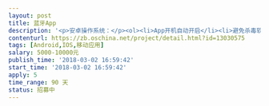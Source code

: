 ```yaml
---                
layout: post       
title: 蓝牙App           
description: '<p>安卓操作系统：</p><ol><li>App开机自动开启</li><li>避免杀毒软件杀死</li><li>避免电量优化软件杀死</li><li>避免因手机内存吃紧而被杀死</li><li>避免用户因误操作退出蓝牙钥匙App</li><li>App后台运行耗电量小于电池容量的5%（每12小时）</li><li>APP适用于销量Top100的手机</li><li>&nbsp;App适用率覆盖Andriod系统4.3及以上版本+蓝牙4.0及以上协议的安卓手机</li></ol><p>苹果操作系统：</p><ol><li>避免杀毒软件杀死</li><li>避免电量优化软件杀死</li><li>避免因手机App因用级内存不足而被杀死</li><li>退出蓝牙钥匙App或者关闭蓝牙开关时提示用户</li><li>App后台运行耗电量小于电池容量的5%（每12小时）</li><li>App适用于7.0及以上版本IOS系统（iPad等平板设备不做要求）</li></ol>'     
contenturl: https://zb.oschina.net/project/detail.html?id=13030575      
tags: [Android,IOS,移动应用]            
salary: 5000-10000元          
publish_time: '2018-03-02 16:59:42'         
start_time: '2018-03-02 16:59:42'           
apply: 5                   
time_range: 90 天              
status: 招募中                  
---                 
```

